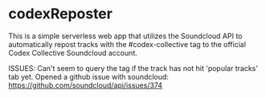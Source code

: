 # codexReposter
This is a simple serverless web app that utilizes the Soundcloud API to automatically repost tracks with the #codex-collective tag to the official Codex Collective Soundcloud account. 

ISSUES:
Can't seem to query the tag if the track has not hit 'popular tracks' tab yet. Opened a github issue with soundcloud: https://github.com/soundcloud/api/issues/374
